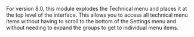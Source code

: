For version 8.0, this module explodes the Technical menu and places it at the top level of the interface.
This allows you to access all technical menu items without having to scroll to the bottom
of the Settings menu and without needing to expand the groups to get to individual menu items.
